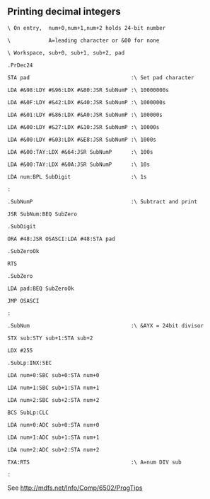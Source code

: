 ## Printing decimal integers

<tt>

`\ On entry,  num+0,num+1,num+2 holds 24-bit number`

`\            A=leading character or &00 for none`

`\ Workspace, sub+0, sub+1, sub+2, pad`

`.PrDec24`

`STA pad                                :\ Set pad character`

`LDA #&98:LDY #&96:LDX #&80:JSR SubNumP :\ 10000000s`

`LDA #&0F:LDY #&42:LDX #&40:JSR SubNumP :\ 1000000s`

`LDA #&01:LDY #&86:LDX #&A0:JSR SubNumP :\ 100000s`

`LDA #&00:LDY #&27:LDX #&10:JSR SubNumP :\ 10000s`

`LDA #&00:LDY #&03:LDX #&E8:JSR SubNumP :\ 1000s`

`LDA #&00:TAY:LDX #&64:JSR SubNumP      :\ 100s`

`LDA #&00:TAY:LDX #&0A:JSR SubNumP      :\ 10s`

`LDA num:BPL SubDigit                   :\ 1s`

`:`

`.SubNumP                               :\ Subtract and print`

`JSR SubNum:BEQ SubZero`

`.SubDigit`

`ORA #48:JSR OSASCI:LDA #48:STA pad`

`.SubZeroOk`

`RTS`

`.SubZero`

`LDA pad:BEQ SubZeroOk`

`JMP OSASCI`

`:`

`.SubNum                                :\ &AYX = 24bit divisor`

`STX sub:STY sub+1:STA sub+2`

`LDX #255`

`.SubLp:INX:SEC`

`LDA num+0:SBC sub+0:STA num+0`

`LDA num+1:SBC sub+1:STA num+1`

`LDA num+2:SBC sub+2:STA num+2`

`BCS SubLp:CLC`

`LDA num+0:ADC sub+0:STA num+0`

`LDA num+1:ADC sub+1:STA num+1`

`LDA num+2:ADC sub+2:STA num+2`

`TXA:RTS                                :\ A=num DIV sub`

`:`

</tt>

See <http://mdfs.net/Info/Comp/6502/ProgTips>
